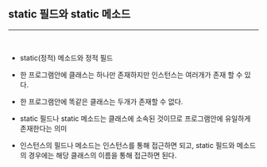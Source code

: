 ## static 필드와 static 메소드
----------------------------------------------------------------

<br />

- static(정적) 메소드와 정적 필드

- 한 프로그램안에 클래스는 하나만 존재하지만 인스턴스는 여러개가 존재 할 수 있다.

- 한 프로그램안에 똑같은 클래스는 두개가 존재할 수 없다.

- static 필드나 static 메소드는 클래스에 소속된 것이므로 프로그램안에 유일하게 존재한다는 의미

- 인스턴스의 필드나 메소드는 인스턴스를 통해 접근하면 되고, static 필드와 메소드의 경우에는 해당 클래스의 이름을 통해 접근하면 된다.


